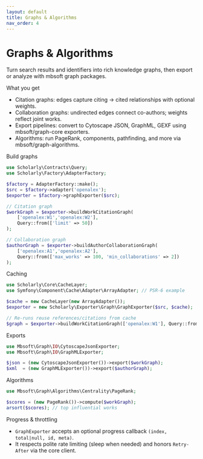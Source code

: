 ```yaml
---
layout: default
title: Graphs & Algorithms
nav_order: 4
---
```


# Graphs & Algorithms

Turn search results and identifiers into rich knowledge graphs, then export or analyze with mbsoft graph packages.

What you get
- Citation graphs: edges capture citing → cited relationships with optional weights.
- Collaboration graphs: undirected edges connect co-authors; weights reflect joint works.
- Export pipelines: convert to Cytoscape JSON, GraphML, GEXF using mbsoft/graph-core exporters.
- Algorithms: run PageRank, components, pathfinding, and more via mbsoft/graph-algorithms.

Build graphs
```php
use Scholarly\Contracts\Query;
use Scholarly\Factory\AdapterFactory;

$factory = AdapterFactory::make();
$src = $factory->adapter('openalex');
$exporter = $factory->graphExporter($src);

// Citation graph
$workGraph = $exporter->buildWorkCitationGraph(
    ['openalex:W1','openalex:W2'],
    Query::from(['limit' => 50])
);

// Collaboration graph
$authorGraph = $exporter->buildAuthorCollaborationGraph(
    ['openalex:A1','openalex:A2'],
    Query::from(['max_works' => 100, 'min_collaborations' => 2])
);
```

Caching
```php
use Scholarly\Core\CacheLayer;
use Symfony\Component\Cache\Adapter\ArrayAdapter; // PSR-6 example

$cache = new CacheLayer(new ArrayAdapter());
$exporter = new Scholarly\Exporter\Graph\GraphExporter($src, $cache);

// Re-runs reuse references/citations from cache
$graph = $exporter->buildWorkCitationGraph(['openalex:W1'], Query::from(['limit' => 50]));
```

Exports
```php
use Mbsoft\Graph\IO\CytoscapeJsonExporter;
use Mbsoft\Graph\IO\GraphMLExporter;

$json = (new CytoscapeJsonExporter())->export($workGraph);
$xml  = (new GraphMLExporter())->export($authorGraph);
```

Algorithms
```php
use Mbsoft\Graph\Algorithms\Centrality\PageRank;

$scores = (new PageRank())->compute($workGraph);
arsort($scores); // top influential works
```

Progress & throttling
- `GraphExporter` accepts an optional progress callback `(index, total|null, id, meta)`.
- It respects polite rate limiting (sleep when needed) and honors `Retry-After` via the core client.
